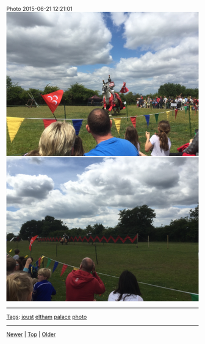<!--
title: Photo 2015-06-21 12
date: 2020-06-28T14:57:48.967Z
tags: joust, eltham, palace, photo
-->










Photo 2015-06-21 12:21:01
![](122075076322-0.jpg)
![](122075076322-1.jpg)

<!--BOTTOM-POST-NAVIGATION-->
---

[Tags](tags.md): [joust](tag-joust.md) [eltham](tag-eltham.md) [palace](tag-palace.md) [photo](tag-photo.md)

---

[Newer](121360873332.md) | [Top](index.md) | [Older](123219452382.md)